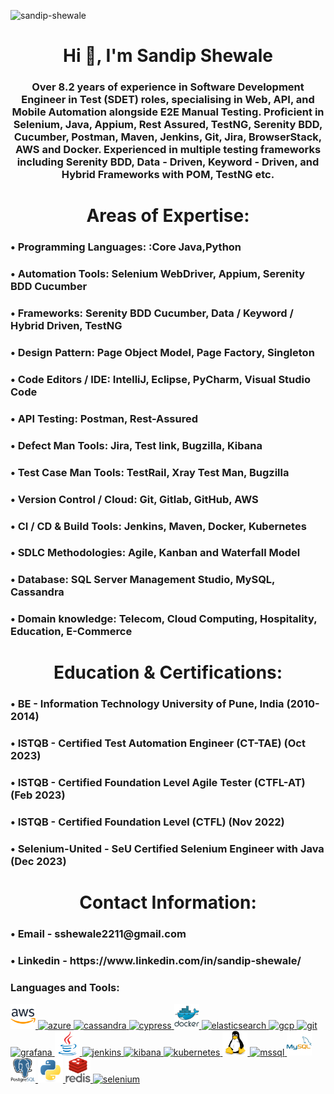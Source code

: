 <p align="left"> <img src="https://komarev.com/ghpvc/?username=sandip-shewale&label=Profile%20views&color=0e75b6&style=flat" alt="sandip-shewale" /> </p>

<h1 align="center">Hi 👋, I'm Sandip Shewale</h1>
<h3 align="center">Over 8.2 years of experience in Software Development Engineer in Test (SDET) roles, specialising in Web, API, and Mobile Automation alongside E2E Manual Testing. Proficient in Selenium, Java, Appium, Rest Assured, TestNG, Serenity BDD, Cucumber, Postman, Maven, Jenkins, Git, Jira, BrowserStack, AWS and Docker. Experienced in multiple testing frameworks including Serenity BDD, Data - Driven, Keyword - Driven, and Hybrid Frameworks with POM, TestNG etc.</h3>

<h1 align="center">Areas of Expertise:</h1>
<h3 align="left">• Programming Languages: :Core Java,Python</h3>
<h3 align="left">• Automation Tools: Selenium WebDriver, Appium, Serenity BDD Cucumber</h3>
<h3 align="left">• Frameworks: Serenity BDD Cucumber, Data / Keyword / Hybrid Driven, TestNG</h3>
<h3 align="left">• Design Pattern: Page Object Model, Page Factory, Singleton</h3>
<h3 align="left">• Code Editors / IDE: IntelliJ, Eclipse, PyCharm, Visual Studio Code</h3>
<h3 align="left">• API Testing: Postman, Rest-Assured</h3>
<h3 align="left">• Defect Man Tools: Jira, Test link, Bugzilla, Kibana</h3>
<h3 align="left">• Test Case Man Tools: TestRail, Xray Test Man, Bugzilla</h3>
<h3 align="left">• Version Control / Cloud: Git, Gitlab, GitHub, AWS</h3>
<h3 align="left">• CI / CD & Build Tools: Jenkins, Maven, Docker, Kubernetes</h3>
<h3 align="left">• SDLC Methodologies: Agile, Kanban and Waterfall Model</h3>
<h3 align="left">• Database: SQL Server Management Studio, MySQL, Cassandra</h3>
<h3 align="left">• Domain knowledge: Telecom, Cloud Computing, Hospitality, Education, E-Commerce</h3>

<h1 align="center">Education & Certifications:</h1>
<h3 align="left">• BE - Information Technology University of Pune, India (2010-2014)</h3>
<h3 align="left">• ISTQB - Certified Test Automation Engineer (CT-TAE) (Oct 2023)</h3>
<h3 align="left">• ISTQB - Certified Foundation Level Agile Tester (CTFL-AT) (Feb 2023)</h3>
<h3 align="left">• ISTQB - Certified Foundation Level (CTFL) (Nov 2022)</h3>
<h3 align="left">• Selenium-United - SeU Certified Selenium Engineer with Java (Dec 2023)</h3>

<h1 align="center">Contact Information:</h1>
<h3 align="left">• Email - sshewale2211@gmail.com</h3>
<h3 align="left">• Linkedin - https://www.linkedin.com/in/sandip-shewale/</h3>


<h3 align="left">Languages and Tools:</h3>
<p align="left"> <a href="https://aws.amazon.com" target="_blank" rel="noreferrer"> <img src="https://raw.githubusercontent.com/devicons/devicon/master/icons/amazonwebservices/amazonwebservices-original-wordmark.svg" alt="aws" width="40" height="40"/> </a> <a href="https://azure.microsoft.com/en-in/" target="_blank" rel="noreferrer"> <img src="https://www.vectorlogo.zone/logos/microsoft_azure/microsoft_azure-icon.svg" alt="azure" width="40" height="40"/> </a> <a href="https://cassandra.apache.org/" target="_blank" rel="noreferrer"> <img src="https://www.vectorlogo.zone/logos/apache_cassandra/apache_cassandra-icon.svg" alt="cassandra" width="40" height="40"/> </a> <a href="https://www.cypress.io" target="_blank" rel="noreferrer"> <img src="https://raw.githubusercontent.com/simple-icons/simple-icons/6e46ec1fc23b60c8fd0d2f2ff46db82e16dbd75f/icons/cypress.svg" alt="cypress" width="40" height="40"/> </a> <a href="https://www.docker.com/" target="_blank" rel="noreferrer"> <img src="https://raw.githubusercontent.com/devicons/devicon/master/icons/docker/docker-original-wordmark.svg" alt="docker" width="40" height="40"/> </a> <a href="https://www.elastic.co" target="_blank" rel="noreferrer"> <img src="https://www.vectorlogo.zone/logos/elastic/elastic-icon.svg" alt="elasticsearch" width="40" height="40"/> </a> <a href="https://cloud.google.com" target="_blank" rel="noreferrer"> <img src="https://www.vectorlogo.zone/logos/google_cloud/google_cloud-icon.svg" alt="gcp" width="40" height="40"/> </a> <a href="https://git-scm.com/" target="_blank" rel="noreferrer"> <img src="https://www.vectorlogo.zone/logos/git-scm/git-scm-icon.svg" alt="git" width="40" height="40"/> </a> <a href="https://grafana.com" target="_blank" rel="noreferrer"> <img src="https://www.vectorlogo.zone/logos/grafana/grafana-icon.svg" alt="grafana" width="40" height="40"/> </a> <a href="https://www.java.com" target="_blank" rel="noreferrer"> <img src="https://raw.githubusercontent.com/devicons/devicon/master/icons/java/java-original.svg" alt="java" width="40" height="40"/> </a> <a href="https://www.jenkins.io" target="_blank" rel="noreferrer"> <img src="https://www.vectorlogo.zone/logos/jenkins/jenkins-icon.svg" alt="jenkins" width="40" height="40"/> </a> <a href="https://www.elastic.co/kibana" target="_blank" rel="noreferrer"> <img src="https://www.vectorlogo.zone/logos/elasticco_kibana/elasticco_kibana-icon.svg" alt="kibana" width="40" height="40"/> </a> <a href="https://kubernetes.io" target="_blank" rel="noreferrer"> <img src="https://www.vectorlogo.zone/logos/kubernetes/kubernetes-icon.svg" alt="kubernetes" width="40" height="40"/> </a> <a href="https://www.linux.org/" target="_blank" rel="noreferrer"> <img src="https://raw.githubusercontent.com/devicons/devicon/master/icons/linux/linux-original.svg" alt="linux" width="40" height="40"/> </a> <a href="https://www.microsoft.com/en-us/sql-server" target="_blank" rel="noreferrer"> <img src="https://www.svgrepo.com/show/303229/microsoft-sql-server-logo.svg" alt="mssql" width="40" height="40"/> </a> <a href="https://www.mysql.com/" target="_blank" rel="noreferrer"> <img src="https://raw.githubusercontent.com/devicons/devicon/master/icons/mysql/mysql-original-wordmark.svg" alt="mysql" width="40" height="40"/> </a> <a href="https://www.postgresql.org" target="_blank" rel="noreferrer"> <img src="https://raw.githubusercontent.com/devicons/devicon/master/icons/postgresql/postgresql-original-wordmark.svg" alt="postgresql" width="40" height="40"/> </a> <a href="https://www.python.org" target="_blank" rel="noreferrer"> <img src="https://raw.githubusercontent.com/devicons/devicon/master/icons/python/python-original.svg" alt="python" width="40" height="40"/> </a> <a href="https://redis.io" target="_blank" rel="noreferrer"> <img src="https://raw.githubusercontent.com/devicons/devicon/master/icons/redis/redis-original-wordmark.svg" alt="redis" width="40" height="40"/> </a> <a href="https://www.selenium.dev" target="_blank" rel="noreferrer"> <img src="https://raw.githubusercontent.com/detain/svg-logos/780f25886640cef088af994181646db2f6b1a3f8/svg/selenium-logo.svg" alt="selenium" width="40" height="40"/> </a> </p>
